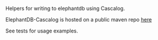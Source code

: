 Helpers for writing to elephantdb using Cascalog.

ElephantDB-Cascalog is hosted on a public maven repo [here](http://clojars.org/elephantdb/elephantdb-cascalog)

See tests for usage examples.

